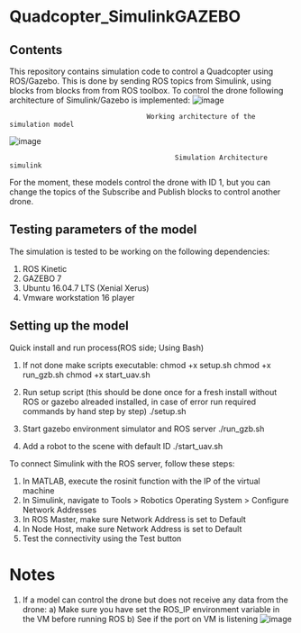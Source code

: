 # Quadcopter_SimulinkGAZEBO

## Contents
This repository contains simulation code to control a Quadcopter using ROS/Gazebo. This is done by sending ROS topics from Simulink, using blocks from blocks from from ROS toolbox. To control the drone following architecture of Simulink/Gazebo is implemented:
![image](https://user-images.githubusercontent.com/37011467/122595736-8164e400-d086-11eb-9aad-922a00a58af5.png)
                                      
                                      Working architecture of the simulation model
![image](https://user-images.githubusercontent.com/37011467/122599110-6fd20b00-d08b-11eb-9bdf-a53271d75193.png)
                                                   
                                             Simulation Architecture simulink

For the moment, these models control the drone with ID 1, but you can change the topics of the Subscribe and Publish blocks to control another drone.
## Testing parameters of the model
The simulation is tested to be working on the following dependencies:
1) ROS Kinetic
2) GAZEBO 7 
3) Ubuntu 16.04.7 LTS (Xenial Xerus)
4) Vmware workstation 16 player

## Setting up the model
Quick install and run process(ROS side; Using Bash)
1) If not done make scripts executable: chmod +x setup.sh chmod +x run_gzb.sh chmod +x start_uav.sh

2) Run setup script (this should be done once for a fresh install without ROS or gazebo alreaded installed, in case of error run required commands by hand step by step) ./setup.sh

3) Start gazebo environment simulator and ROS server ./run_gzb.sh

4) Add a robot to the scene with default ID ./start_uav.sh

To connect Simulink with the ROS server, follow these steps:

1) In MATLAB, execute the rosinit function with the IP of the virtual machine
2) In Simulink, navigate to Tools > Robotics Operating System > Configure Network Addresses
3) In ROS Master, make sure Network Address is set to Default
4) In Node Host, make sure Network Address is set to Default
5) Test the connectivity using the Test button


# Notes 
1) If a model can control the drone but does not receive any data from the drone:
    a)  Make sure you have set the ROS_IP environment variable in the VM before running ROS
    b)  See if the port on VM is listening 
![image](https://user-images.githubusercontent.com/37011467/122598753-e1f62000-d08a-11eb-894b-cd233bbe00d8.png)
